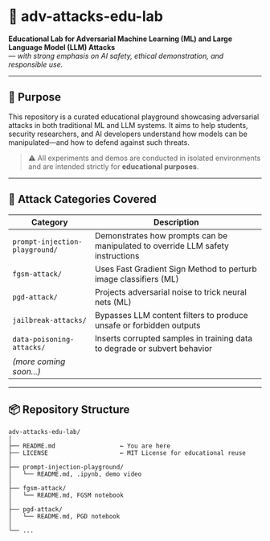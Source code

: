 # 🔐 adv-attacks-edu-lab

**Educational Lab for Adversarial Machine Learning (ML) and Large Language Model (LLM) Attacks**  
*— with strong emphasis on AI safety, ethical demonstration, and responsible use.*

---

## 🎯 Purpose

This repository is a curated educational playground showcasing adversarial attacks in both traditional ML and LLM systems. It aims to help students, security researchers, and AI developers understand how models can be manipulated—and how to defend against such threats.

> ⚠️ All experiments and demos are conducted in isolated environments and are intended strictly for **educational purposes**.

---

## 🧪 Attack Categories Covered

| Category                  | Description                                                                 |
|---------------------------|-----------------------------------------------------------------------------|
| `prompt-injection-playground/` | Demonstrates how prompts can be manipulated to override LLM safety instructions |
| `fgsm-attack/`            | Uses Fast Gradient Sign Method to perturb image classifiers (ML)            |
| `pgd-attack/`             | Projects adversarial noise to trick neural nets (ML)                        |
| `jailbreak-attacks/`      | Bypasses LLM content filters to produce unsafe or forbidden outputs         |
| `data-poisoning-attacks/` | Inserts corrupted samples in training data to degrade or subvert behavior   |
| _(more coming soon...)_   |                                                                             |

---

## 📦 Repository Structure

```plaintext
adv-attacks-edu-lab/
│
├── README.md                  ← You are here
├── LICENSE                    ← MIT License for educational reuse
│
├── prompt-injection-playground/
│   └── README.md, .ipynb, demo video
│
├── fgsm-attack/
│   └── README.md, FGSM notebook
│
├── pgd-attack/
│   └── README.md, PGD notebook
│
└── ...
